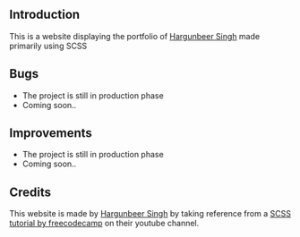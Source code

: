 ## Introduction ##
This is a website displaying the portfolio of [Hargunbeer Singh](https://github.com/hamiecod) made primarily using SCSS

## Bugs ##
* The project is still in production phase <br>
* Coming soon.. <br>

## Improvements ##
* The project is still in production phase <br>
* Coming soon.. <br>

## Credits ##
This website is made by [Hargunbeer Singh](https://github.com/hamiecod) by taking reference from a [SCSS tutorial by freecodecamp](https://youtu.be/_a5j7KoflTs?t=2078) on their youtube channel.